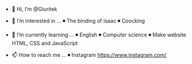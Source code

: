 - 👋 Hi, I’m @Giuritek
- 👀 I’m interested in ...
  ◾ The binding of isaac
  ◾ Coocking
  
- 🌱 I’m currently learning ...
  ◾ English
  ◾ Computer science
  ◾ Make website HTML, CSS and JavaScript
  
- 📫 How to reach me ...
  ◾ Instagram https://www.instagram.com/

<!---
Giuritek/Giuritek is a ✨ special ✨ repository because its `README.md` (this file) appears on your GitHub profile.
You can click the Preview link to take a look at your changes.
--->
